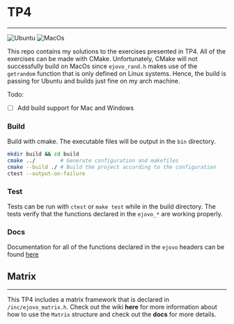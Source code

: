 # TP4
***
![Ubuntu](https://github.com/ejovo13/informatique-TP4/actions/workflows/Ubuntu.yml/badge.svg)
![MacOs](https://github.com/ejovo13/informatique-TP4/actions/workflows/Mac.yml/badge.svg)

This repo contains my solutions to the exercises presented in TP4. All of the exercises can be made with CMake. Unfortunately, CMake will not successfully build on MacOs since `ejovo_rand.h` makes use of the `getrandom` function that is only defined on Linux systems. Hence, the build is passing for Ubuntu and builds just fine on my arch machine.

Todo:
- [ ] Add build support for Mac and Windows

### Build
Build with cmake. The executable files will be output in the `bin` directory.
```Bash
mkdir build && cd build
cmake ../        # Generate configuration and makefiles
cmake --build ./ # Build the project according to the configuration
ctest --output-on-failure
```

### Test

Tests can be run with `ctest` or `make test` while in the build directory. The tests verify that the functions declared in the `ejovo_*` are working properly.
### Docs
Documentation for all of the functions declared in the `ejovo` headers can be found [here](https://ejovo13.github.io/informatique-TP4/)

## Matrix
---
This TP4 includes a matrix framework that is declared in `/inc/ejovo_matrix.h`. Check out the wiki **here** for more information about how to use the `Matrix` structure and check out the **docs** for more details.

